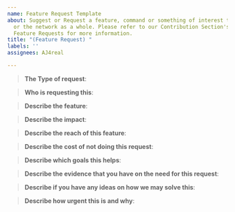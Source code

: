 ```yaml
---
name: Feature Request Template
about: Suggest or Request a feature, command or something of interest to a server
  or the network as a whole. Please refer to our Contribution Section's write-up on
  Feature Requests for more information.
title: "(Feature Request) "
labels: ''
assignees: AJ4real

---
```


<!--- Delete Inapplicable/Unnecessary Sections                            --->
<!--- Text wrapped in arrow-tags are Notes and may be deleted --->
<!--- If you haven't already, please review our Contribution Section's write-up on Feature Requests Here:
https://github.com/AuroraInteractive/network-script-data/blob/master/docs/contribution_docs/feature_requests.md
--->
> **The Type of request**:
<!--- describe if this a one-off feature or a series of features --->


> **Who is requesting this**:
<!--- Identify yourself and who you represent, so that you can easily follow up with them as a major contributing producer to the idea. --->


> **Describe the feature**:
<!--- This is key for you to differentiate between people that have deeply thought about what you're requesting, or what this will solve for users versus those that are just in love with their idea. --->


> **Describe the impact**: 
<!--- Articulate how solving this problem will make yours and the other player’s life better. You can add impact categories that matter to you to ensure consistency. --->


> **Describe the reach of this feature**:
<!--- You could describe how many users will be positively impacted or leverage this feature. --->


> **Describe the cost of not doing this request**: 
<!--- Describe the problems that would occur if this need was not addressed. To ensure consistency add categories that matter to us such as happier players, or adequate equality of other existing features or mechanics of the game. --->


> **Describe which goals this helps**: 
<!--- Enumerate our current goals and tie the feature to it - Expansion and dynamistic game-play is key for an awesome player-base and game-play environment. --->


> **Describe the evidence that you have on the need for this request**: 
<!--- Validation of user problem and desired outcome is statistically(no pun intended) the only way to argue with me if you believe I wouldn't agree else-wise.  --->


> **Describe if you have any ideas on how we may solve this**: 
<!--- Giving the space to help and suggest ideas are great for creating structural or dynamic features, mini-games and commands. --->


> **Describe how urgent this is and why**: 
<!--- Explain the space to give insight into the urgency of this issue and why. --->
